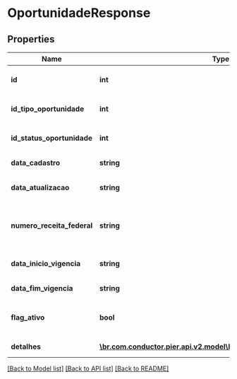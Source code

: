 # OportunidadeResponse

## Properties
Name | Type | Description | Notes
------------ | ------------- | ------------- | -------------
**id** | **int** | C\u00F3digo identificador da oportunidade | [optional] 
**id_tipo_oportunidade** | **int** | C\u00F3digo identificador do tipo oportunidade | [optional] 
**id_status_oportunidade** | **int** | C\u00F3digo identificador do status oportunidade | [optional] 
**data_cadastro** | **string** | Data cadastro da oportunidade. | [optional] 
**data_atualizacao** | **string** | Data atualiza\u00E7\u00E3o da oportunidade. | [optional] 
**numero_receita_federal** | **string** | N\u00FAmero receita federal do cliente ao qual ser\u00E1 ofertada a oportunidade | [optional] 
**data_inicio_vigencia** | **string** | In\u00EDcio da vig\u00EAncia da oportunidade | [optional] 
**data_fim_vigencia** | **string** | Fim da vig\u00EAncia da oportunidade | [optional] 
**flag_ativo** | **bool** | Flag de verifica\u00E7\u00E3o se a oportunidade est\u00E1 ativa | [optional] 
**detalhes** | [**\br.com.conductor.pier.api.v2.model\DetalheOportunidadeResponse[]**](DetalheOportunidadeResponse.md) | Lista de detalhes da oportunidade | [optional] 

[[Back to Model list]](../README.md#documentation-for-models) [[Back to API list]](../README.md#documentation-for-api-endpoints) [[Back to README]](../README.md)


